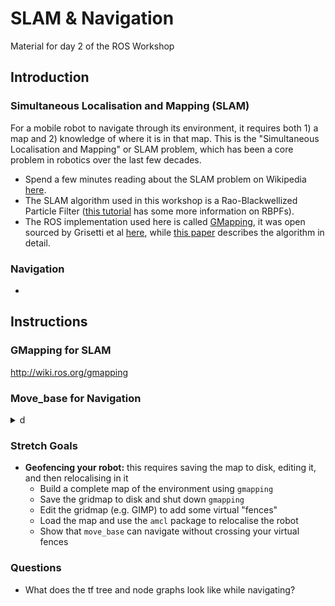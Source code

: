 SLAM & Navigation
==================
Material for day 2 of the ROS Workshop

Introduction
-------------

### Simultaneous Localisation and Mapping (SLAM)
For a mobile robot to navigate through its environment, it requires both 1) a map and 2) knowledge of where it is in that map. This is the "Simultaneous Localisation and Mapping" or SLAM problem, which has been a core problem in robotics over the last few decades.
* Spend a few minutes reading about the SLAM problem on Wikipedia [here](https://en.wikipedia.org/wiki/Simultaneous_localization_and_mapping).  
* The SLAM algorithm used in this workshop is a Rao-Blackwellized Particle Filter ([this tutorial](http://www2.informatik.uni-freiburg.de/~stachnis/pdf/rbpf-slam-tutorial-2007.pdf) has some more information on RBPFs).  
* The ROS implementation used here is called [GMapping](http://wiki.ros.org/gmapping), it was open sourced by Grisetti et al [here](https://openslam-org.github.io/gmapping.html), while [this paper](http://www2.informatik.uni-freiburg.de/~stachnis/pdf/grisetti07tro.pdf) describes the algorithm in detail. 

### Navigation
* 

Instructions
----------------

### GMapping for SLAM

http://wiki.ros.org/gmapping



### Move_base for Navigation

<details><summary>d</summary>
test
</details>

### Stretch Goals
* **Geofencing your robot:** this requires saving the map to disk, editing it, and then relocalising in it
  * Build a complete map of the environment using ```gmapping```
  * Save the gridmap to disk and shut down ```gmapping```
  * Edit the gridmap (e.g. GIMP) to add some virtual "fences" 
  * Load the map and use the ```amcl``` package to relocalise the robot
  * Show that ```move_base``` can navigate without crossing your virtual fences 

### Questions
* What does the tf tree and node graphs look like while navigating?
